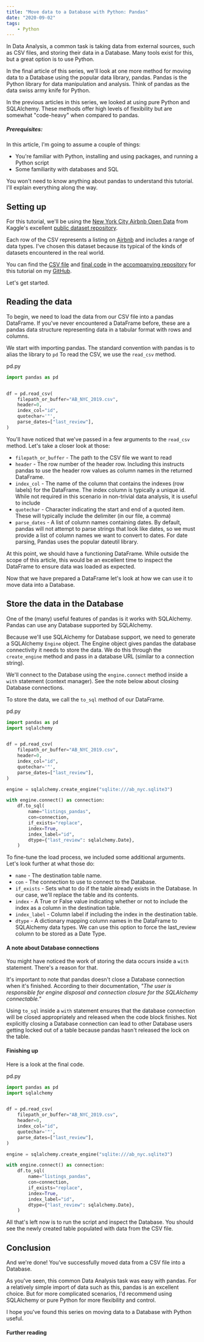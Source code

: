 ```yaml
---
title: "Move data to a Database with Python: Pandas"
date: "2020-09-02"
tags:
    - Python
---
```

In Data Analysis, a common task is taking data from external sources, such as CSV files, and storing their data in a Database. Many tools exist for this, but a great option is to use Python.

In the final article of this series, we'll look at one more method for moving data to a Database using the popular data library, pandas. Pandas is the Python library for data manipulation and analysis. Think of pandas as the data swiss army knife for Python.

In the previous articles in this series, we looked at using pure Python and SQLAlchemy. These methods offer high levels of flexibility but are somewhat "code-heavy" when compared to pandas.

##### Prerequisites:

In this article, I'm going to assume a couple of things:
* You're familiar with Python, installing and using packages, and running a Python script
* Some familiarity with databases and SQL

You won't need to know anything about pandas to understand this tutorial. I'll explain everything along the way.

## Setting up

For this tutorial, we'll be using the [New York City Airbnb Open Data](https://www.kaggle.com/dgomonov/new-york-city-airbnb-open-data) from Kaggle's excellent [public dataset repository](https://www.kaggle.com/datasets). 

Each row of the CSV represents a listing on [Airbnb](https://www.airbnb.com) and includes a range of data types. I've chosen this dataset because its typical of the kinds of datasets encountered in the real world.

You can find the [CSV file](https://github.com/andrewvillazon/move-data-to-a-db-python/raw/master/AB_NYC_2019.csv) and [final code](https://github.com/andrewvillazon/move-data-to-a-db-python/blob/master/sa.py) in the [accompanying repository](https://github.com/andrewvillazon/move-data-to-a-db-python) for this tutorial on my [GitHub](https://github.com/andrewvillazon).

Let's get started.

## Reading the data

To begin, we need to load the data from our CSV file into a pandas DataFrame. If you've never encountered a DataFrame before, these are a pandas data structure representing data in a tabular format with rows and columns.

We start with importing pandas. The standard convention with pandas is to alias the library to `pd` To read the CSV, we use the `read_csv` method. 

<div class="code-filename">pd.py</div>

```python
import pandas as pd


df = pd.read_csv(
    filepath_or_buffer="AB_NYC_2019.csv",
    header=0,
    index_col="id",
    quotechar='"',
    parse_dates=["last_review"],
)
```

You'll have noticed that we've passed in a few arguments to the `read_csv` method. Let's take a closer look at those:

* `filepath_or_buffer` - The path to the CSV file we want to read
* `header` - The row number of the header row. Including this instructs pandas to use the header row values as column names in the returned DataFrame.
* `index_col` - The name of the column that contains the indexes (row labels) for the DataFrame. The index column is typically a unique id. While not required in this scenario in non-trivial data analysis, it is useful to include
* `quotechar` - Character indicating the start and end of a quoted item. These will typically include the delimiter (in our file, a comma)
* `parse_dates` - A list of column names containing dates. By default, pandas will not attempt to parse strings that look like dates, so we must provide a list of column names we want to convert to dates. For date parsing, Pandas uses the popular dateutil library.

At this point, we should have a functioning DataFrame. While outside the scope of this article, this would be an excellent time to inspect the DataFrame to ensure data was loaded as expected.

Now that we have prepared a DataFrame let's look at how we can use it to move data into a Database.

## Store the data in the Database

One of the (many) useful features of pandas is it works with SQLAlchemy. Pandas can use any Database supported by SQLAlchemy.

Because we'll use SQLAlchemy for Database support, we need to generate a SQLAlchemy `Engine` object. The Engine object gives pandas the database connectivity it needs to store the data. We do this through the `create_engine` method and pass in a database URL (similar to a connection string).

We'll connect to the Database using the `engine.connect` method inside a `with` statement (context manager). See the note below about closing Database connections.

To store the data, we call the `to_sql` method of our DataFrame. 

<div class="code-filename">pd.py</div>

```python
import pandas as pd
import sqlalchemy


df = pd.read_csv(
    filepath_or_buffer="AB_NYC_2019.csv",
    header=0,
    index_col="id",
    quotechar='"',
    parse_dates=["last_review"],
)

engine = sqlalchemy.create_engine("sqlite:///ab_nyc.sqlite3")

with engine.connect() as connection:
    df.to_sql(
        name="listings_pandas",
        con=connection,
        if_exists="replace",
        index=True,
        index_label="id",
        dtype={"last_review": sqlalchemy.Date},
    )

```

To fine-tune the load process, we included some additional arguments. Let's look further at what those do:
* `name` - The destination table name.
* `con` - The connection to use to connect to the Database.
* `if_exists` - Sets what to do if the table already exists in the Database. In our case, we'll replace the table and its contents.
* `index` - A True or False value indicating whether or not to include the index as a column in the destination table.
* `index_label` - Column label if including the index in the destination table.
* `dtype` - A dictionary mapping column names in the DataFrame to SQLAlchemy data types. We can use this option to force the last_review column to be stored as a Date Type.

#### A note about Database connections

You might have noticed the work of storing the data occurs inside a `with` statement. There's a reason for that.

It's important to note that pandas doesn't close a Database connection when it's finished. According to their documentation, *"The user is responsible for engine disposal and connection closure for the SQLAlchemy connectable."*

Using `to_sql` inside a `with` statement ensures that the database connection will be closed appropriately and released when the code block finishes. Not explicitly closing a Database connection can lead to other Database users getting locked out of a table because pandas hasn't released the lock on the table.

#### Finishing up

Here is a look at the final code.

<div class="code-filename">pd.py</div>

```python
import pandas as pd
import sqlalchemy


df = pd.read_csv(
    filepath_or_buffer="AB_NYC_2019.csv",
    header=0,
    index_col="id",
    quotechar='"',
    parse_dates=["last_review"],
)

engine = sqlalchemy.create_engine("sqlite:///ab_nyc.sqlite3")

with engine.connect() as connection:
    df.to_sql(
        name="listings_pandas",
        con=connection,
        if_exists="replace",
        index=True,
        index_label="id",
        dtype={"last_review": sqlalchemy.Date},
    )

```

All that's left now is to run the script and inspect the Database. You should see the newly created table populated with data from the CSV file.

## Conclusion

And we're done! You've successfully moved data from a CSV file into a Database.

As you've seen, this common Data Analysis task was easy with pandas. For a relatively simple import of data such as this, pandas is an excellent choice. But for more complicated scenarios, I'd recommend using SQLAlchemy or pure Python for more flexibility and control.

I hope you've found this series on moving data to a Database with Python useful. 

#### Further reading

